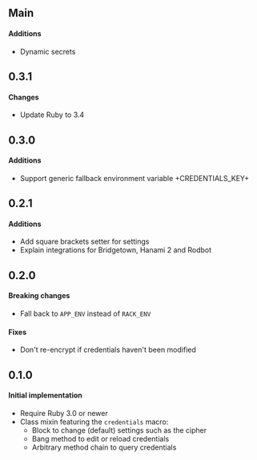 ## Main

#### Additions
* Dynamic secrets

## 0.3.1

#### Changes
* Update Ruby to 3.4

## 0.3.0

#### Additions
* Support generic fallback environment variable +CREDENTIALS_KEY+

## 0.2.1

#### Additions
* Add square brackets setter for settings
* Explain integrations for Bridgetown, Hanami 2 and Rodbot

## 0.2.0

#### Breaking changes
* Fall back to `APP_ENV` instead of `RACK_ENV`

#### Fixes
* Don't re-encrypt if credentials haven't been modified

## 0.1.0

#### Initial implementation
* Require Ruby 3.0 or newer
* Class mixin featuring the `credentials` macro:
  * Block to change (default) settings such as the cipher
  * Bang method to edit or reload credentials
  * Arbitrary method chain to query credentials
